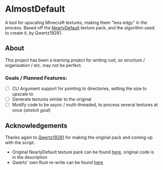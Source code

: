 # AlmostDefault
A tool for upscaling Minecraft textures, making them "less edgy" in the process. Based off the [NearlyDefault](https://www.curseforge.com/minecraft/texture-packs/nearlydefault) texture pack, and the algorithm used to create it, by Qwertz19281.

## About
This project has been a learning project for writing rust, so structure / organisation / etc. may not be perfect.  

### Goals / Planned Features:
* [ ] CLI Argument support for pointing to directories, setting the size to upscale to
* [ ] Generate textures similar to the original
* [ ] Modify code to be async / multi-threaded, to process several textures at once (*stretch goal*)

## Acknowledgements
Thanks again to [Qwertz19281](https://github.com/qwertz19281) for making the original pack and coming up with the script.
* Original NearlyDefault texture pack can be found [here](https://www.curseforge.com/minecraft/texture-packs/nearlydefault), original code is in the description
* Qwertz' own Rust re-write can be found [here](https://github.com/qwertz19281/nearlydefault_attempt_2020)